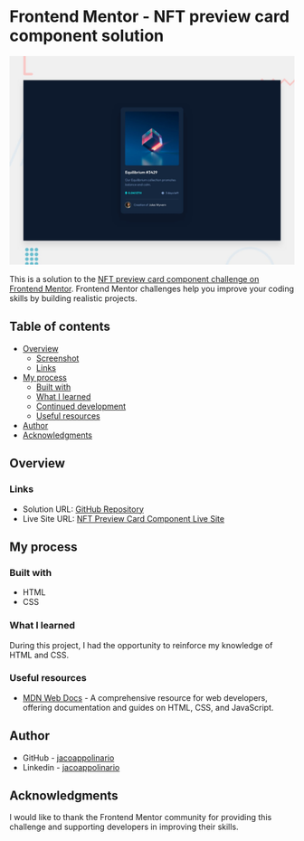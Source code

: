 # Frontend Mentor - NFT preview card component solution

![](./design/desktop-preview.jpg)

This is a solution to the [NFT preview card component challenge on Frontend Mentor](https://www.frontendmentor.io/challenges/nft-preview-card-component-SbdUL_w0U). Frontend Mentor challenges help you improve your coding skills by building realistic projects.

## Table of contents

- [Overview](#overview)
  - [Screenshot](#screenshot)
  - [Links](#links)
- [My process](#my-process)
  - [Built with](#built-with)
  - [What I learned](#what-i-learned)
  - [Continued development](#continued-development)
  - [Useful resources](#useful-resources)
- [Author](#author)
- [Acknowledgments](#acknowledgments)

## Overview

### Links

- Solution URL: [GitHub Repository](https://github.com/Jacoappolinario)
- Live Site URL: [NFT Preview Card Component Live Site](https://jacoappolinario.github.io/nft-preview-card-component-main/)

## My process

### Built with

- HTML
- CSS

### What I learned

During this project, I had the opportunity to reinforce my knowledge of HTML and CSS.

### Useful resources

- [MDN Web Docs](https://developer.mozilla.org/) - A comprehensive resource for web developers, offering documentation and guides on HTML, CSS, and JavaScript.

## Author

- GitHub - [jacoappolinario](https://github.com/jacoappolinario)
- Linkedin - [jacoappolinario](https://www.linkedin.com/in/jacoapolinario/)

## Acknowledgments

I would like to thank the Frontend Mentor community for providing this challenge and supporting developers in improving their skills.
